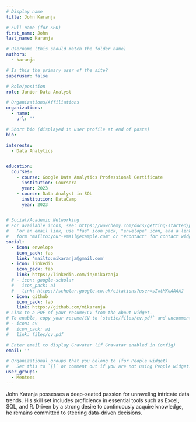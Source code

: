 ```yaml
---
# Display name
title: John Karanja

# Full name (for SEO)
first_name: John
last_name: Karanja

# Username (this should match the folder name)
authors:
  - karanja

# Is this the primary user of the site?
superuser: false

# Role/position
role: Junior Data Analyst

# Organizations/Affiliations
organizations:
  - name: 
    url: ''

# Short bio (displayed in user profile at end of posts)
bio: 

interests:
  - Data Analytics


education:
  courses:
    - course: Google Data Analytics Professional Certificate
      institution: Coursera
      year: 2023
    - course: Data Analyst in SQL
      institution: DataCamp
      year: 2023


# Social/Academic Networking
# For available icons, see: https://wowchemy.com/docs/getting-started/page-builder/#icons
#   For an email link, use "fas" icon pack, "envelope" icon, and a link in the
#   form "mailto:your-email@example.com" or "#contact" for contact widget.
social:
  - icon: envelope
    icon_pack: fas
    link: 'mailto:mikaranja@gmail.com'
  - icon: linkedin
    icon_pack: fab
    link: https://linkedin.com/in/mikaranja
  # - icon: google-scholar
  #   icon_pack: ai
  #   link: https://scholar.google.co.uk/citations?user=sIwtMXoAAAAJ
  - icon: github
    icon_pack: fab
    link: https://github.com/mikaranja
# Link to a PDF of your resume/CV from the About widget.
# To enable, copy your resume/CV to `static/files/cv.pdf` and uncomment the lines below.
# - icon: cv
#   icon_pack: ai
#   link: files/cv.pdf

# Enter email to display Gravatar (if Gravatar enabled in Config)
email: ''

# Organizational groups that you belong to (for People widget)
#   Set this to `[]` or comment out if you are not using People widget.
user_groups:
  - Mentees
---
```


John Karanja possesses a deep-seated passion for unraveling intricate data trends. His skill set includes proficiency in essential tools such as Excel, SQL, and R. Driven by a strong desire to continuously acquire knowledge, he remains committed to steering data-driven decisions.
